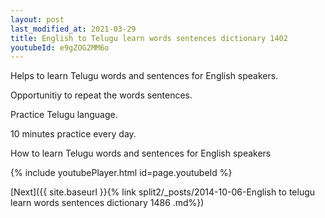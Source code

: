```yaml
---
layout: post
last_modified_at: 2021-03-29
title: English to Telugu learn words sentences dictionary 1402 
youtubeId: e9gZOG2MM6o
---
```

 
 
Helps to learn Telugu words and sentences for English speakers.

Opportunitiy to repeat the words sentences. 

Practice Telugu language. 
 
10 minutes practice every day. 
 
How to learn Telugu words and sentences for English speakers 
 
{% include youtubePlayer.html id=page.youtubeId %}
 
 
[Next]({{ site.baseurl }}{% link  split2/_posts/2014-10-06-English to telugu learn words sentences dictionary 1486 .md%})
 
